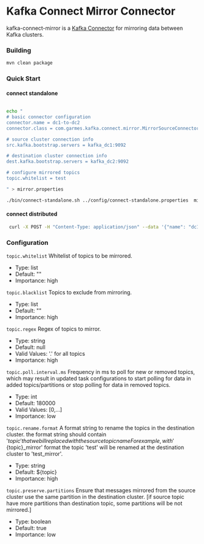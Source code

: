 # Kafka Connect Mirror Connector

kafka-connect-mirror is a [Kafka Connector](http://kafka.apache.org/documentation.html#connect)
for mirroring data between Kafka clusters.

### Building

```bash
mvn clean package 
```

### Quick Start
#### connect standalone

```bash

echo "
# basic connector configuration
connector.name = dc1-to-dc2
connector.class = com.garmes.kafka.connect.mirror.MirrorSourceConnector

# source cluster connection info
src.kafka.bootstrap.servers = kafka_dc1:9092

# destination cluster connection info
dest.kafka.bootstrap.servers = kafka_dc2:9092

# configure mirrored topics
topic.whitelist = test

" > mirror.properties

./bin/connect-standalone.sh ../config/connect-standalone.properties  mirror.properties
```

#### connect distributed
```bash
 curl -X POST -H "Content-Type: application/json" --data '{"name": "dc1-to-dc2", "config": {"connector.class":"com.garmes.kafka.connect.mirror.MirrorSourceConnector", "tasks.max":"2", "src.kafka.bootstrap.servers":"kafka_dc1:9092", "dest.kafka.bootstrap.servers":"kafka_dc2:9092","topic.whitelist":"test"  }}' http://localhost:8083/connectors
```

### Configuration

``topic.whitelist``
  Whitelist of topics to be mirrored.

  * Type: list
  * Default: ""
  * Importance: high

``topic.blacklist``
  Topics to exclude from mirroring.

  * Type: list
  * Default: ""
  * Importance: high

``topic.regex``
  Regex of topics to mirror.

  * Type: string
  * Default: null
  * Valid Values: '.' for all topics
  * Importance: high

``topic.poll.interval.ms``
  Frequency in ms to poll for new or removed topics, which may result in updated task configurations to start polling for data in added topics/partitions or stop polling for data in removed topics.

  * Type: int
  * Default: 180000
  * Valid Values: [0,...]
  * Importance: low

``topic.rename.format``
  A format string to rename the topics in the destination cluster. the format string should contain '${topic}' that we bill replaced with the source topic name For example, with'${topic}_mirror' format the topic 'test' will be renamed at the destination cluster to 'test_mirror'.

  * Type: string
  * Default: ${topic}
  * Importance: high

``topic.preserve.partitions``
  Ensure that messages mirrored from the source cluster use the same partition in the destination cluster. [if source topic have more partitions than destination topic, some partitions will be not mirrored.]

  * Type: boolean
  * Default: true
  * Importance: low

